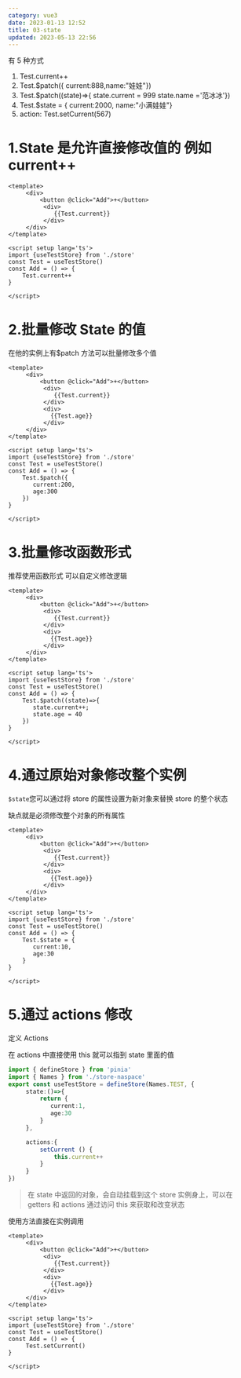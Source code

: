 ```yaml
---
category: vue3
date: 2023-01-13 12:52
title: 03-state
updated: 2023-05-13 22:56
---
```


有 5 种方式

1. Test.current++
2. Test.$patch({ current:888,name:"娃娃"})
3. Test.$patch((state)=>{ state.current = 999 state.name ='范冰冰'})
4. Test.$state = { current:2000, name:"小满娃娃"}
5. action: Test.setCurrent(567)

# 1.State 是允许直接修改值的 例如 current++

```vue
<template>
     <div>
         <button @click="Add">+</button>
          <div>
             {{Test.current}}
          </div>
     </div>
</template>

<script setup lang='ts'>
import {useTestStore} from './store'
const Test = useTestStore()
const Add = () => {
    Test.current++
}

</script>
```

# 2.批量修改 State 的值

在他的实例上有$patch 方法可以批量修改多个值

```vue
<template>
     <div>
         <button @click="Add">+</button>
          <div>
             {{Test.current}}
          </div>
          <div>
            {{Test.age}}
          </div>
     </div>
</template>

<script setup lang='ts'>
import {useTestStore} from './store'
const Test = useTestStore()
const Add = () => {
    Test.$patch({
       current:200,
       age:300
    })
}

</script>
```

# 3.批量修改函数形式

推荐使用函数形式 可以自定义修改逻辑

```vue
<template>
     <div>
         <button @click="Add">+</button>
          <div>
             {{Test.current}}
          </div>
          <div>
            {{Test.age}}
          </div>
     </div>
</template>

<script setup lang='ts'>
import {useTestStore} from './store'
const Test = useTestStore()
const Add = () => {
    Test.$patch((state)=>{
       state.current++;
       state.age = 40
    })
}

</script>
```

# 4.通过原始对象修改整个实例

`$state`您可以通过将 store 的属性设置为新对象来替换 store 的整个状态

缺点就是必须修改整个对象的所有属性

```vue
<template>
     <div>
         <button @click="Add">+</button>
          <div>
             {{Test.current}}
          </div>
          <div>
            {{Test.age}}
          </div>
     </div>
</template>

<script setup lang='ts'>
import {useTestStore} from './store'
const Test = useTestStore()
const Add = () => {
    Test.$state = {
       current:10,
       age:30
    }
}

</script>
```

# 5.通过 actions 修改

定义 Actions

在 actions 中直接使用 this 就可以指到 state 里面的值

```ts
import { defineStore } from 'pinia'
import { Names } from './store-naspace'
export const useTestStore = defineStore(Names.TEST, {
     state:()=>{
         return {
            current:1,
            age:30
         }
     },

     actions:{
         setCurrent () {
             this.current++
         }
     }
})
```

> 在 state 中返回的对象，会自动挂载到这个 store 实例身上，可以在 getters 和 actions 通过访问 this 来获取和改变状态

使用方法直接在实例调用

```vue
<template>
     <div>
         <button @click="Add">+</button>
          <div>
             {{Test.current}}
          </div>
          <div>
            {{Test.age}}
          </div>
     </div>
</template>

<script setup lang='ts'>
import {useTestStore} from './store'
const Test = useTestStore()
const Add = () => {
     Test.setCurrent()
}

</script>
```